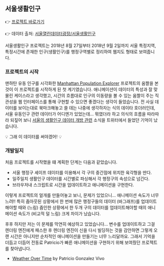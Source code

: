 ## 서울생활인구

👉 [프로젝트 바로가기](https://hanbyul-here.github.io/seoul-population-by-time/)

👉 데이터 출처: [서울열린데이터광장/서울생활인구](http://data.seoul.go.kr/dataVisual/seoul/seoulLivingPopulation.do) 

서울생활인구 프로젝트는 2018년 8월 27일부터 2018년 9월 2일까지 서울 특정지역, 특정시간에 존재한 인구(생활인구)를 행정구역별로 정리하여 웹지도 형태로 보여줍니다.


### 프로젝트의 시작

맨하탄 유동 인구를 시각화한 [Manhattan Population Explorer](http://manpopex.us/) 프로젝트의 움짤을 본 것이 이 프로젝트를 시작하게 된 첫 계기였습니다. 애니메이션이 데이터의 특성과 잘 맞물린 케이스라고 생각했고, 시간의 흐름대로 인구의 이동량을 볼 수 있는 움짤이 주는 직관성을 웹 인터페이스를 통해 구현할 수 있으면 좋겠다는 생각이 들었습니다. 전 사실 데이터를 보이는대로 북마크해놓고 쓸 데는 나중에 생각하자는 식의 데이타 호더러인데, 서울 유동인구 관련 데이터가 어디엔가 있었는데... 뭐였더라 하고 의식의 흐름을 따라따라 되짚어 보니 [서울의 생활인구 데이터 개방 관련](https://twitter.com/beingsince/status/969746505132228608) 소식을 트위터에서 들었던 기억이 났습니다. 

💡 그래 이 데이터를 써야겠어! 💡

### 개발일지

처음 프로젝트를 시작했을 떄 계획한 단계는 다음과 같았습니다.

- 서울 행정구 셰이프 데이터를 이용해서 각 구의 중간점에 위치한 육각형을 딴다.
- 일주일치 생활인구 데이터를 시간별로 파싱해서 각 행정구의 속성으로 넘긴다.
- 브라우저내 스크립트로 시간을 업데이트하고 애니메이션을 구현한다.

이렇게 프로젝트의 얼개를 만들어놓고 보니, 문제가 있었으니... 애니메이션 속도가 너무 느려!! 특히 줌아웃된 상황에서 한 번에 많은 행정구들의 데이터 (바그래프)를 업데이트해야할 때와 (느림) 줌인한 상황에서 한 두개 구의 데이터를 업데이트해야할 때의 애니메이션 속도가 (비교적 덜 느림) 크게 차이가 났습니다. 

후후 하지만 저는 이 문제를 막연히 예상하고 있었습니다... 변수를 업데이트하고 그걸 렌더링 엔진에게 패스한 후 렌더링 엔진이 신을 다시 빌딩하는 것을 감안하면 그렇게 오랜 시간은 아니지만 순차적인 애니메이션을 만들기는 너무 느리달까요. 그래서 기억을 더듬고 더듬어 전동료 Patricio가 빠른 애니메이션을 구현하기 위해 보여줬던 프로젝트를 찾아냅니다. 

- [Weather Over Time](https://github.com/tangrams/WeatherOverTime/) by Patricio Gonzalez Vivo




### 
